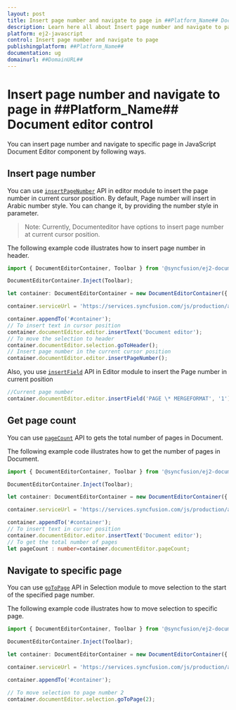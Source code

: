 ```yaml
---
layout: post
title: Insert page number and navigate to page in ##Platform_Name## Document editor control | Syncfusion
description: Learn here all about Insert page number and navigate to page in Syncfusion ##Platform_Name## Document editor control of Syncfusion Essential JS 2 and more.
platform: ej2-javascript
control: Insert page number and navigate to page 
publishingplatform: ##Platform_Name##
documentation: ug
domainurl: ##DomainURL##
---
```


# Insert page number and navigate to page in ##Platform_Name## Document editor control

You can insert page number and navigate to specific page in JavaScript Document Editor component by following ways.

## Insert page number

You can use [`insertPageNumber`](../../api/document-editor/editor/#insertpagenumber) API in editor module to insert the page number in current cursor position. By default, Page number will insert in Arabic number style. You can change it, by providing the number style in parameter.

>Note: Currently, Documenteditor have options to insert page number at current cursor position.

The following example code illustrates how to insert page number in header.

```ts
import { DocumentEditorContainer, Toolbar } from '@syncfusion/ej2-documenteditor';

DocumentEditorContainer.Inject(Toolbar);

let container: DocumentEditorContainer = new DocumentEditorContainer({ enableToolbar: true, height: '590px' });

container.serviceUrl = 'https://services.syncfusion.com/js/production/api/documenteditor/';

container.appendTo('#container');
// To insert text in cursor position
container.documentEditor.editor.insertText('Document editor');
// To move the selection to header
container.documentEditor.selection.goToHeader();
// Insert page number in the current cursor position
container.documentEditor.editor.insertPageNumber();
```

Also, you use [`insertField`](../../api/document-editor/editor/#insertfield) API in Editor module to insert the Page number in current position

```ts
//Current page number
container.documentEditor.editor.insertField('PAGE \* MERGEFORMAT', '1');
```

## Get page count

You can use [`pageCount`](../../api/document-editor/#pagecount) API to gets the total number of pages in Document.

The following example code illustrates how to get the number of pages in Document.

```ts
import { DocumentEditorContainer, Toolbar } from '@syncfusion/ej2-documenteditor';

DocumentEditorContainer.Inject(Toolbar);

let container: DocumentEditorContainer = new DocumentEditorContainer({ enableToolbar: true, height: '590px' });

container.serviceUrl = 'https://services.syncfusion.com/js/production/api/documenteditor/';

container.appendTo('#container');
// To insert text in cursor position
container.documentEditor.editor.insertText('Document editor');
// To get the total number of pages
let pageCount : number=container.documentEditor.pageCount;
```

## Navigate to specific page

You can use [`goToPage`](../../api/document-editor/selection/#gotopage) API in Selection module to move selection to the start of the specified page number.

The following example code illustrates how to move selection to specific page.

```ts
import { DocumentEditorContainer, Toolbar } from '@syncfusion/ej2-documenteditor';

DocumentEditorContainer.Inject(Toolbar);

let container: DocumentEditorContainer = new DocumentEditorContainer({ enableToolbar: true, height: '590px' });

container.serviceUrl = 'https://services.syncfusion.com/js/production/api/documenteditor/';

container.appendTo('#container');

// To move selection to page number 2
container.documentEditor.selection.goToPage(2);
```